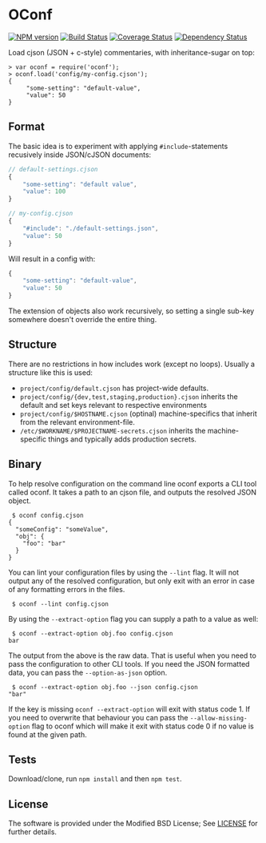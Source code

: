 # OConf

[![NPM version](https://badge.fury.io/js/oconf.svg)](https://npmjs.com/package/oconf)
[![Build Status](https://travis-ci.org/One-com/node-oconf.svg)](https://travis-ci.org/One-com/node-oconf)
[![Coverage Status](https://coveralls.io/repos/One-com/node-oconf/badge.svg)](https://coveralls.io/r/One-com/node-oconf)
[![Dependency Status](https://david-dm.org/One-com/node-oconf.png)](https://david-dm.org/One-com/node-oconf)

Load cjson (JSON + c-style) commentaries, with inheritance-sugar on top:

    > var oconf = require('oconf');
    > oconf.load('config/my-config.cjson');
    {
         "some-setting": "default-value",
         "value": 50
    }

## Format

The basic idea is to experiment with applying `#include`-statements recusively
inside JSON/cJSON documents:

```javascript
// default-settings.cjson
{
	"some-setting": "default value",
	"value": 100
}
```

```javascript
// my-config.cjson
{
	"#include": "./default-settings.json",
	"value": 50
}
```

Will result in a config with:

```javascript
{
	"some-setting": "default-value",
	"value": 50
}
```

The extension of objects also work recursively, so setting a single sub-key
somewhere doesn't override the entire thing.

## Structure

There are no restrictions in how includes work (except no loops). Usually a
structure like this is used:

 * `project/config/default.cjson` has project-wide defaults.
 * `project/config/{dev,test,staging,production}.cjson` inherits the default
   and set keys relevant to respective environments
 * `project/config/$HOSTNAME.cjson` (optinal) machine-specifics that inherit
   from the relevant environment-file.
 * `/etc/$WORKNAME/$PROJECTNAME-secrets.cjson` inherits the machine-specific
   things and typically adds production secrets.

## Binary

To help resolve configuration on the command line oconf exports a CLI
tool called oconf. It takes a path to an cjson file, and outputs the
resolved JSON object.

```
 $ oconf config.cjson
{
  "someConfig": "someValue",
  "obj": {
    "foo": "bar"
  }
}
```

You can lint your configuration files by using the `--lint` flag. It
will not output any of the resolved configuration, but only exit with
an error in case of any formatting errors in the files.

```
 $ oconf --lint config.cjson
```

By using the `--extract-option` flag you can supply a path to a value
as well:

```
 $ oconf --extract-option obj.foo config.cjson
bar
```

The output from the above is the raw data. That is useful when you
need to pass the configuration to other CLI tools. If you need the
JSON formatted data, you can pass the `--option-as-json` option.

```
 $ oconf --extract-option obj.foo --json config.cjson
"bar"
```

If the key is missing `oconf --extract-option` will exit with status
code 1. If you need to overwrite that behaviour you can pass the
`--allow-missing-option` flag to oconf which will make it exit with
status code 0 if no value is found at the given path.

## Tests

Download/clone, run `npm install` and then `npm test`.

## License

The software is provided under the Modified BSD License; See
[LICENSE](LICENSE) for further details.
